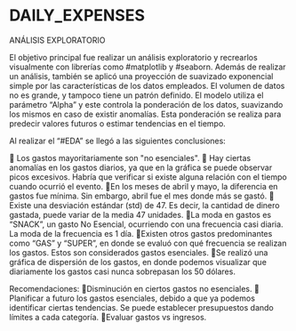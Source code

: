 # DAILY_EXPENSES
ANÁLISIS EXPLORATORIO

El objetivo principal fue realizar un análisis exploratorio y recrearlos visualmente con librerías como #matplotlib y #seaborn.
Además de realizar un análisis, también se aplicó una proyección de suavizado exponencial simple por las características de los datos empleados. El volumen de datos no es grande, y tampoco tiene un patrón definido. El modelo utiliza el parámetro “Alpha” y este controla la ponderación de los datos, suavizando los mismos en caso de existir anomalías. Esta ponderación se realiza para predecir valores futuros o estimar tendencias en el tiempo.

Al realizar el “#EDA” se llegó a las siguientes conclusiones:

📌 Los gastos mayoritariamente son "no esenciales".
📌 Hay ciertas anomalías en los gastos diarios, ya que en la gráfica se puede observar picos excesivos. Habría que verificar si existe alguna relación con el tiempo cuando ocurrió el evento.
📌En los meses de abril y mayo, la diferencia en gastos fue mínima. Sin embargo, abril fue el mes donde más se gastó.
📌 Existe una desviación estándar (std) de 47. Es decir, la cantidad de dinero gastada, puede variar de la media 47 unidades.
📌La moda en gastos es “SNACK”, un gasto No Esencial, ocurriendo con una frecuencia casi diaria. La moda de la frecuencia es 1 día.
📌Existen otros gastos predominantes como “GAS” y “SUPER”, en donde se evaluó con qué frecuencia se realizan los gastos. Estos son considerados gastos esenciales.
📌Se realizó una gráfica de dispersión de los gastos, en donde podemos visualizar que diariamente los gastos casi nunca sobrepasan los 50 dólares.

Recomendaciones:
📌Disminución en ciertos gastos no esenciales.
📌Planificar a futuro los gastos esenciales, debido a que ya podemos identificar ciertas tendencias. Se puede establecer presupuestos dando límites a cada categoría.
📌Evaluar gastos vs ingresos.
